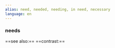 ```yaml
---
alias: need, needed, needing, in need, necessary
language: en
---
```

### needs
==see also:== 
==contrast:== 